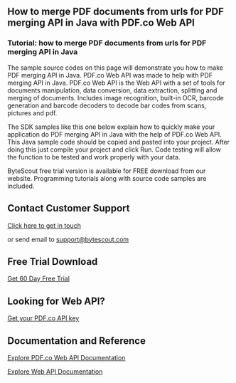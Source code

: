 ## How to merge PDF documents from urls for PDF merging API in Java with PDF.co Web API

### Tutorial: how to merge PDF documents from urls for PDF merging API in Java

The sample source codes on this page will demonstrate you how to make PDF merging API in Java. PDF.co Web API was made to help with PDF merging API in Java. PDF.co Web API is the Web API with a set of tools for documents manipulation, data conversion, data extraction, splitting and merging of documents. Includes image recognition, built-in OCR, barcode generation and barcode decoders to decode bar codes from scans, pictures and pdf.

The SDK samples like this one below explain how to quickly make your application do PDF merging API in Java with the help of PDF.co Web API. This Java sample code should be copied and pasted into your project. After doing this just compile your project and click Run. Code testing will allow the function to be tested and work properly with your data.

ByteScout free trial version is available for FREE download from our website. Programming tutorials along with source code samples are included.

## Contact Customer Support

[Click here to get in touch](https://bytescout.zendesk.com/hc/en-us/requests/new?subject=PDF.co%20Web%20API%20Question)

or send email to [support@bytescout.com](mailto:support@bytescout.com?subject=PDF.co%20Web%20API%20Question) 

## Free Trial Download

[Get 60 Day Free Trial](https://bytescout.com/download/web-installer?utm_source=github-readme)

## Looking for Web API? 

[Get your PDF.co API key](https://pdf.co/documentation/api?utm_source=github-readme)

## Documentation and Reference

[Explore PDF.co Web API Documentation](https://bytescout.com/documentation/index.html?utm_source=github-readme)

[Explore Web API Documentation](https://pdf.co/documentation/api?utm_source=github-readme)